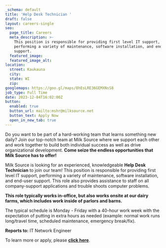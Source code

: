 ```yaml
---
_schema: default
title: 'Help Desk Technician '
draft: false
layout: careers-single
seo:
  page_title: Careers
  meta_description: >-
    This position is responsible for providing first level IT support,
    performing a variety of maintenance, software installation, and end-user
    support. 
  featured_image:
  featured_image_alt:
location:
  street: Kaukauna
  city:
  state: WI
  zip:
googlemaps: https://goo.gl/maps/8hEsLRE36GEMXNsS8
job_type: Full Time
date: 2023-12-04T16:02:00Z
button:
  enabled: true
  button_url: mailto:mshr@milksource.net
  button_text: Apply Now
  open_in_new_tab: true
---
```

Do you want to be part of a hard-working team that learns something new daily? Join our top-notch team at Milk Source where we support each other and work together to build both individual success as well as drive organizational development. **Come seize the endless opportunities that Milk Source has to offer!**

Milk Source is looking for an experienced, knowledgeable&nbsp;**Help Desk Technician**&nbsp;to join our team! This position is responsible for providing first level IT support, performing a variety of maintenance, software installation, and end-user support. This role also provides assistance to staff on all company-support applications and trouble shoots computer problems.

**This role typically works in-office, but also works onsite at our dairy farms, which includes work inside of parlors and barns.**

The typical schedule is Monday - Friday with a 40-hour work week with the expectation of putting in extra hours as needed (example: normal work runs long/travel time, scheduled maintenance, emergency break/fix).

**Reports to:**&nbsp;IT Network Engineer

To learn more or apply, please **<a target="_blank" rel="noopener noreferrer nofollow" href="https://www.indeed.com/job/help-desk-technician-4049f20c25e9e1af">click here</a>**.&nbsp;
